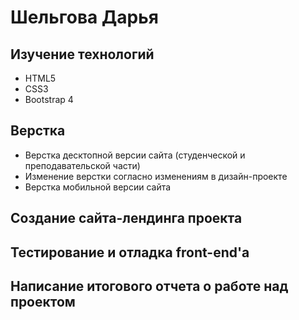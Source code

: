# Шельгова Дарья
## Изучение технологий
- HTML5
- CSS3
- Bootstrap 4
## Верстка
- Верстка десктопной версии сайта (студенческой и преподавательской части)
- Изменение верстки согласно изменениям в дизайн-проекте 
- Верстка мобильной версии сайта
## Создание сайта-лендинга проекта
## Тестирование и отладка front-end'a
## Написание итогового отчета о работе над проектом
